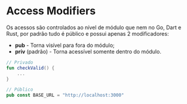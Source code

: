 # Access Modifiers

Os acessos são controlados ao nível de módulo que nem no Go, Dart e Rust, por padrão tudo é público e possui apenas 2 modificadores:

* **pub** - Torna visível para fora do módulo;
* **priv** (padrão) - Torna acessível somente dentro do módulo.

```kotlin
// Privado
fun checkValid() {
    ...
}
```

```rust
// Público
pub const BASE_URL = "http://localhost:3000"
```
